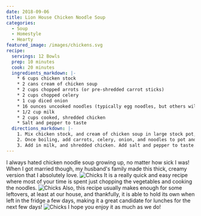```yaml
---
date: 2018-09-06
title: Lion House Chicken Noodle Soup
categories:
  - Soup
  - Homestyle
  - Hearty
featured_image: /images/chickens.svg
recipe:
  servings: 12 Bowls
  prep: 10 minutes
  cook: 20 minutes
  ingredients_markdown: |-
    * 6 cups chicken stock
    * 2 cans cream of chicken soup
    * 2 cups chopped arrots (or pre-shredded carrot sticks)
    * 2 cups chopped celery
    * 1 cup diced onion
    * 16 ounces uncooked noodles (typically egg noodles, but others will work as well)
    * 1/2 cup milk
    * 2 cups cooked, shredded chicken
    * Salt and pepper to taste
  directions_markdown: |-
    1. Mix chicken stock, and cream of chicken soup in large stock pot, and bring to a boil.
    2. Once boiling, add carrots, celery, onion, and noodles to pot and cook until vegetables are tender, and noodles are al dente. Remove from heat
    3. Add in milk, and shredded chicken. Add salt and pepper to taste.
---
```

I always hated chicken noodle soup growing up, no matter how sick I was! 
When I got married though, my husband's family made this thick, creamy version that I absolutely love.
![Chicks](/images/chicks)
It is a really quick and easy recipe where most of your time is spent just chopping the vegetables and cooking the noodles. 
![Chicks](/images/chicks2)
Also, this recipe usually makes enough for some leftovers, at least at our house, and thankfully, it is able to hold its own when left in the fridge a few days, making it a great candidate for lunches for the next few days!
![Chicks](/images/chicks3)
I hope you enjoy it as much as we do!
